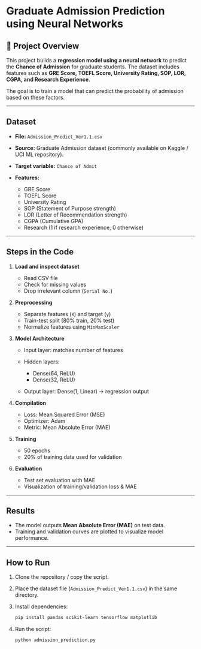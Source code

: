 # Graduate Admission Prediction using Neural Networks

## 📌 Project Overview

This project builds a **regression model using a neural network** to predict the **Chance of Admission** for graduate students.
The dataset includes features such as **GRE Score, TOEFL Score, University Rating, SOP, LOR, CGPA, and Research Experience**.

The goal is to train a model that can predict the probability of admission based on these factors.

---

## Dataset

* **File:** `Admission_Predict_Ver1.1.csv`
* **Source:** Graduate Admission dataset (commonly available on Kaggle / UCI ML repository).
* **Target variable:** `Chance of Admit`
* **Features:**

  * GRE Score
  * TOEFL Score
  * University Rating
  * SOP (Statement of Purpose strength)
  * LOR (Letter of Recommendation strength)
  * CGPA (Cumulative GPA)
  * Research (1 if research experience, 0 otherwise)

---

##  Steps in the Code

1. **Load and inspect dataset**

   * Read CSV file
   * Check for missing values
   * Drop irrelevant column (`Serial No.`)

2. **Preprocessing**

   * Separate features (`X`) and target (`y`)
   * Train-test split (80% train, 20% test)
   * Normalize features using `MinMaxScaler`

3. **Model Architecture**

   * Input layer: matches number of features
   * Hidden layers:

     * Dense(64, ReLU)
     * Dense(32, ReLU)
   * Output layer: Dense(1, Linear) → regression output

4. **Compilation**

   * Loss: Mean Squared Error (MSE)
   * Optimizer: Adam
   * Metric: Mean Absolute Error (MAE)

5. **Training**

   * 50 epochs
   * 20% of training data used for validation

6. **Evaluation**

   * Test set evaluation with MAE
   * Visualization of training/validation loss & MAE

---

##  Results

* The model outputs **Mean Absolute Error (MAE)** on test data.
* Training and validation curves are plotted to visualize model performance.

---

##  How to Run

1. Clone the repository / copy the script.
2. Place the dataset file (`Admission_Predict_Ver1.1.csv`) in the same directory.
3. Install dependencies:

   ```bash
   pip install pandas scikit-learn tensorflow matplotlib
   ```
4. Run the script:

   ```bash
   python admission_prediction.py
   ```
